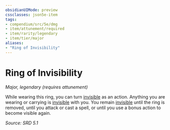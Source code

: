 ```yaml
---
obsidianUIMode: preview
cssclasses: json5e-item
tags:
- compendium/src/5e/dmg
- item/attunement/required
- item/rarity/legendary
- item/tier/major
aliases: 
- "Ring of Invisibility"
---
```

# Ring of Invisibility
*Major, legendary (requires attunement)*  


While wearing this ring, you can turn [invisible](rules/conditions.md#Invisible) as an action. Anything you are wearing or carrying is [invisible](rules/conditions.md#Invisible) with you. You remain [invisible](rules/conditions.md#Invisible) until the ring is removed, until you attack or cast a spell, or until you use a bonus action to become visible again.

*Source: SRD 5.1*